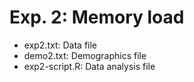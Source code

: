 # Exp. 2: Memory load
* exp2.txt: Data file
* demo2.txt: Demographics file
* exp2-script.R: Data analysis file
